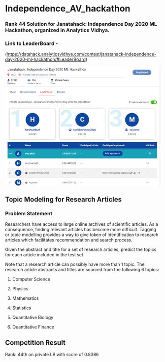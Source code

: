 # Independence_AV_hackathon

### Rank 44 Solution for Janatahack: Independence Day 2020 ML Hackathon, organized in Analytics Vidhya.

### Link to LeaderBoard - 
(https://datahack.analyticsvidhya.com/contest/janatahack-independence-day-2020-ml-hackathon/#LeaderBoard)

![](https://github.com/anuj-glitch/Independence_AV_hackathon/blob/master/ML%202020%20rank%2044.png)

## Topic Modeling for Research Articles

### Problem Statement
Researchers have access to large online archives of scientific articles. As a consequence, finding relevant articles has become more difficult. Tagging or topic modelling provides a way to give token of identification to research articles which facilitates recommendation and search process.

Given the abstract and title for a set of research articles, predict the topics for each article included in the test set. 

Note that a research article can possibly have more than 1 topic. The research article abstracts and titles are sourced from the following 6 topics: 

1. Computer Science

2. Physics

3. Mathematics

4. Statistics

5. Quantitative Biology

6. Quantitative Finance


## Competition Result
Rank: 44th on private LB with score of 0.8386
